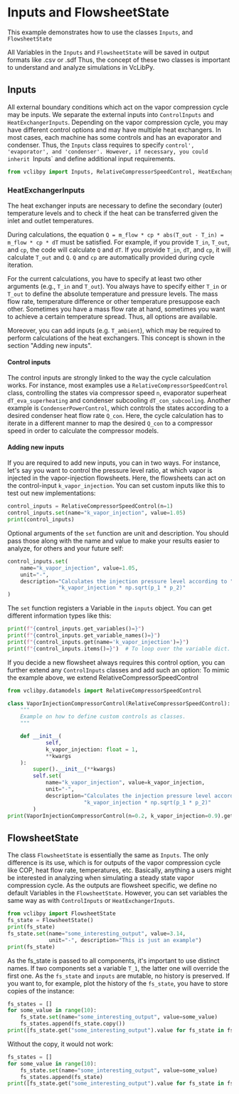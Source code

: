 
# Inputs and FlowsheetState
This example demonstrates how to use the classes `Inputs`,
and `FlowsheetState`

All Variables in the `Inputs` and `FlowsheetState` will be saved in
output formats like .csv or .sdf
Thus, the concept of these two classes is important to
understand and analyze simulations in VcLibPy.

## Inputs
All external boundary conditions which act on the vapor compression
cycle may be inputs.
We separate the external inputs into `ControlInputs` and
`HeatExchangerInputs`.
Depending on the vapor compression cycle, you may have different
control options and may have multiple heat exchangers.
In most cases, each machine has some controls and has
an evaporator and condenser.
Thus, the `Inputs` class requires to specify
`control', 'evaporator', and 'condenser'.
However, if necessary, you could inherit `Inputs` and define
additional input requirements.

```python
from vclibpy import Inputs, RelativeCompressorSpeedControl, HeatExchangerInputs
```

### HeatExchangerInputs
The heat exchanger inputs are necessary to define the secondary (outer) temperature
levels and to check if the heat can be transferred
given the inlet and outlet temperatures.

During calculations, the equation
`Q = m_flow * cp * abs(T_out - T_in) = m_flow * cp * dT`
must be satisfied. For example, if you provide `T_in`, `T_out`, and `cp`, the code
will calculate `Q` and `dT`. If you provide `T_in`, `dT`, and `cp`, it will calculate
`T_out` and `Q`. `Q` and `cp` are automatically provided during cycle iteration.

For the current calculations, you have to specify at least two other arguments (e.g., `T_in` and `T_out`).
You always have to specify either `T_in` or `T_out` to define
the absolute temperature and pressure levels.
The mass flow rate, temperature difference or other temperature presuppose each other.
Sometimes you have a mass flow rate at hand, sometimes you want to achieve a certain
temperature spread. Thus, all options are available.

Moreover, you can add inputs (e.g. `T_ambient`), which may be required to perform calculations
of the heat exchangers. This concept is shown in the section "Adding new inputs".

#### Control inputs
The control inputs are strongly linked to the way the
cycle calculation works. For instance, most examples use
a `RelativeCompressorSpeedControl` class, controlling the
states via compressor speed `n`, evaporator superheat `dT_eva_superheating`
and condenser subcooling `dT_con_subcooling`.
Another example is `CondenserPowerControl`, which controls the states
according to a desired condenser heat flow rate `Q_con`. Here, the cycle
calculation has to iterate in a different manner to map the desired `Q_con`
to a compressor speed in order to calculate the compressor models.

#### Adding new inputs
If you are required to add new inputs, you can in two ways.
For instance, let's say you want to control the pressure
level ratio, at which vapor is injected in the vapor-injection flowsheets.
Here, the flowsheets can act on the control-input `k_vapor_injection`.
You can set custom inputs like this to test out new implementations:

```python
control_inputs = RelativeCompressorSpeedControl(n=1)
control_inputs.set(name="k_vapor_injection", value=1.05)
print(control_inputs)
```

Optional arguments of the `set` function are unit and description.
You should pass those along with the name and value to make
your results easier to analyze, for others and your future self:

```python
control_inputs.set(
    name="k_vapor_injection", value=1.05,
    unit="-",
    description="Calculates the injection pressure level according to "
                "k_vapor_injection * np.sqrt(p_1 * p_2)"
)
```

The `set` function registers a Variable in the `inputs` object.
You can get different information types like this:

```python
print(f"{control_inputs.get_variables()=}")
print(f"{control_inputs.get_variable_names()=}")
print(f"{control_inputs.get(name='k_vapor_injection')=}")
print(f"{control_inputs.items()=}")  # To loop over the variable dict.
```

If you decide a new flowsheet always requires this control option,
you can further extend any `ControlInputs` classes and add such an option:
To mimic the example above, we extend RelativeCompressorSpeedControl

```python
from vclibpy.datamodels import RelativeCompressorSpeedControl

class VaporInjectionCompressorControl(RelativeCompressorSpeedControl):
    """
    Example on how to define custom controls as classes.
    """

    def __init__(
            self,
            k_vapor_injection: float = 1,
            **kwargs
    ):
        super().__init__(**kwargs)
        self.set(
            name="k_vapor_injection", value=k_vapor_injection,
            unit="-",
            description="Calculates the injection pressure level according to "
                        "k_vapor_injection * np.sqrt(p_1 * p_2)"
        )
print(VaporInjectionCompressorControl(n=0.2, k_vapor_injection=0.9).get_variables())
```

## FlowsheetState
The class `FlowsheetState` is essentially the same as `Inputs`.
The only difference is its use, which is for outputs of the vapor
compression cycle like COP, heat flow rate, temperatures, etc.
Basically, anything a users might be interested in analyzing when
simulating a steady state vapor compression cycle.
As the outputs are flowsheet specific, we define no default
Variables in the `FlowsheetState`.
However, you can set variables the same way as with `ControlInputs` or `HeatExchangerInputs`.

```python
from vclibpy import FlowsheetState
fs_state = FlowsheetState()
print(fs_state)
fs_state.set(name="some_interesting_output", value=3.14,
             unit="-", description="This is just an example")
print(fs_state)
```

As the fs_state is passed to all components, it's important to
use distinct names. If two components set a variable `T_1`, the latter
one will override the first one.
As the `fs_state` and `inputs` are mutable, no history is preserved.
If you want to, for example, plot the history of the `fs_state`,
you have to store copies of the instance:

```python
fs_states = []
for some_value in range(10):
    fs_state.set(name="some_interesting_output", value=some_value)
    fs_states.append(fs_state.copy())
print([fs_state.get("some_interesting_output").value for fs_state in fs_states])
```

Without the copy, it would not work:

```python
fs_states = []
for some_value in range(10):
    fs_state.set(name="some_interesting_output", value=some_value)
    fs_states.append(fs_state)
print([fs_state.get("some_interesting_output").value for fs_state in fs_states])
```
